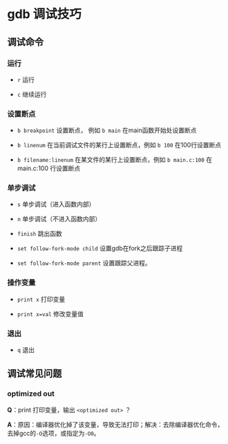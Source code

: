 # gdb 调试技巧

## 调试命令

### 运行

- `r` 运行

- `c` 继续运行

### 设置断点

- `b breakpoint` 设置断点， 例如 `b main` 在main函数开始处设置断点

- `b linenum` 在当前调试文件的某行上设置断点，例如 `b 100` 在100行设置断点

- `b filename:linenum` 在某文件的某行上设置断点，例如 `b main.c:100` 在 main.c:100 行设置断点

### 单步调试

- `s` 单步调试（进入函数内部）

- `n` 单步调试（不进入函数内部）

- `finish` 跳出函数

- `set follow-fork-mode child` 设置gdb在fork之后跟踪子进程

- `set follow-fork-mode parent` 设置跟踪父进程。

### 操作变量

- `print x` 打印变量

- `print x=val` 修改变量值

### 退出

- `q` 退出

## 调试常见问题

### optimized out

**Q**：print 打印变量，输出 `<optimized out>` ？

**A**：原因：编译器优化掉了该变量，导致无法打印；解决：去除编译器优化命令，去掉gcc的`-O`选项，或指定为`-O0`。
